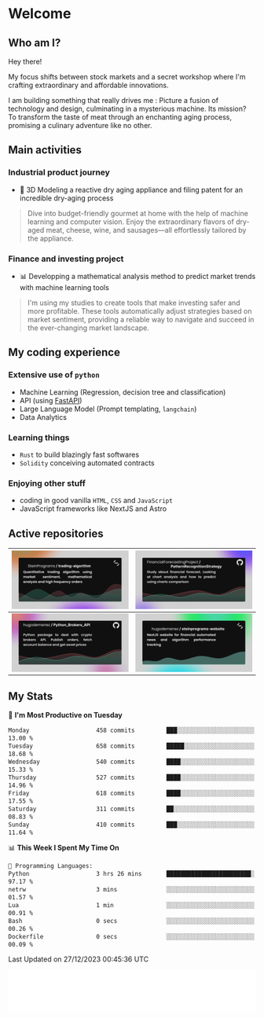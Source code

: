 # Welcome 

## Who am I?

Hey there! 

My focus shifts between stock markets and a secret workshop where I'm crafting extraordinary and affordable innovations. 

I am building something that really drives me :
Picture a fusion of technology and design, culminating in a mysterious machine. 
Its mission? To transform the taste of meat through an enchanting aging process, promising a culinary adventure like no other.

## Main activities

### Industrial product journey
* 🚀 3D Modeling a reactive dry aging appliance and filing patent for an incredible dry-aging process

> Dive into budget-friendly gourmet at home with the help of machine learning and computer vision. Enjoy the extraordinary flavors of dry-aged meat, cheese, wine, and sausages—all effortlessly tailored by the appliance.

### Finance and investing project
* 📊 Developping a mathematical analysis method to predict market trends with machine learning tools

> I'm using my studies to create tools that make investing safer and more profitable. These tools automatically adjust strategies based on market sentiment, providing a reliable way to navigate and succeed in the ever-changing market landscape.

## My coding experience

### Extensive use of `python` 

* Machine Learning (Regression, decision tree and classification)
* API (using [FastAPI](https://fastapi.tiangolo.com))
* Large Language Model (Prompt templating, `langchain`)
* Data Analytics

### Learning things

* `Rust` to build blazingly fast softwares
* `Solidity` conceiving automated contracts

### Enjoying other stuff

* coding in good vanilla `HTML`, `CSS` and `JavaScript` 
* JavaScript frameworks like NextJS and Astro

## Active repositories

|[![Python Trading Algorithm](assets/base_python_architecture.png)](https://github.com/SteinPrograms/base-python-architecture)|[![Quantitative Prediction](assets/pattern_recognition_strategy.png)](https://github.com/FinancialForecastingProject/PatternRecognitionStrategy.git)|
| ------------- | ------------- |
|[![Broker SDK](assets/python_brokers_api.png)](https://github.com/hugodemenez/Python_Brokers_API)|[![NextJS Website](assets/steinprograms-website.png)](https://github.com/hugodemenez/steinprograms-website)|

## My Stats

<!--START_SECTION:waka-->
📅 **I'm Most Productive on Tuesday** 

```text
Monday                   458 commits         ███░░░░░░░░░░░░░░░░░░░░░░   13.00 % 
Tuesday                  658 commits         █████░░░░░░░░░░░░░░░░░░░░   18.68 % 
Wednesday                540 commits         ████░░░░░░░░░░░░░░░░░░░░░   15.33 % 
Thursday                 527 commits         ████░░░░░░░░░░░░░░░░░░░░░   14.96 % 
Friday                   618 commits         ████░░░░░░░░░░░░░░░░░░░░░   17.55 % 
Saturday                 311 commits         ██░░░░░░░░░░░░░░░░░░░░░░░   08.83 % 
Sunday                   410 commits         ███░░░░░░░░░░░░░░░░░░░░░░   11.64 % 
```


📊 **This Week I Spent My Time On** 

```text
💬 Programming Languages: 
Python                   3 hrs 26 mins       ████████████████████████░   97.17 % 
netrw                    3 mins              ░░░░░░░░░░░░░░░░░░░░░░░░░   01.57 % 
Lua                      1 min               ░░░░░░░░░░░░░░░░░░░░░░░░░   00.91 % 
Bash                     0 secs              ░░░░░░░░░░░░░░░░░░░░░░░░░   00.26 % 
Dockerfile               0 secs              ░░░░░░░░░░░░░░░░░░░░░░░░░   00.09 % 
```


 Last Updated on 27/12/2023 00:45:36 UTC
<!--END_SECTION:waka-->

![Coding metrics](metrics.plugin.wakatime.svg)
